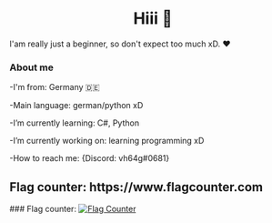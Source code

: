 <h1 align="center">Hiii 👋</h1>

I'am really just a beginner, so don't expect too much xD.
❤️

### About me

-I'm from:   Germany 🇩🇪

-Main language:  german/python xD

-I’m currently learning:  C#, Python
  
-I’m currently working on:   learning programming xD
 
-How to reach me:  {Discord: vh64g#0681}

<h2>Flag counter: https://www.flagcounter.com</h2>
### Flag counter:
<a href="https://info.flagcounter.com/tOaO"><img src="https://s05.flagcounter.com/countxl/tOaO/bg_333333/txt_FFFFFF/border_8C8C8C/columns_8/maxflags_250/viewers_0/labels_1/pageviews_1/flags_0/percent_0/" alt="Flag Counter" border="0"></a>

<!--
**vh64g/vh64g** is a ✨ _special_ ✨ repository because its `README.md` (this file) appears on your GitHub profile.

Here are some ideas to get you started:

- 🔭 I’m currently working on ...
- 🌱 I’m currently learning ...
- 👯 I’m looking to collaborate on ...
- 🤔 I’m looking for help with ...
- 💬 Ask me about ...
- 📫 How to reach me: ...
- 😄 Pronouns: ...
- ⚡ Fun fact: ...
-->
